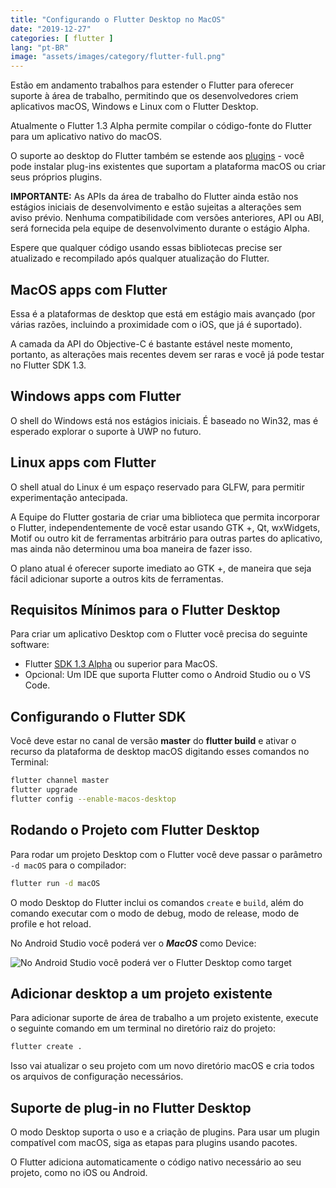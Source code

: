 ```yaml
---
title: "Configurando o Flutter Desktop no MacOS"
date: "2019-12-27"
categories: [ flutter ]
lang: "pt-BR"
image: "assets/images/category/flutter-full.png"
---
```


Estão em andamento trabalhos para estender o Flutter para oferecer suporte à área de trabalho, permitindo que os desenvolvedores criem aplicativos macOS, Windows e Linux com o Flutter Desktop.

Atualmente o Flutter 1.3 Alpha permite compilar o código-fonte do Flutter para um aplicativo nativo do macOS.

O suporte ao desktop do Flutter também se estende aos [plugins](https://www.luizeof.com.br/tag/flutter-plugins/) - você pode instalar plug-ins existentes que suportam a plataforma macOS ou criar seus próprios plugins.

**IMPORTANTE:** As APIs da área de trabalho do Flutter ainda estão nos estágios iniciais de desenvolvimento e estão sujeitas a alterações sem aviso prévio. Nenhuma compatibilidade com versões anteriores, API ou ABI, será fornecida pela equipe de desenvolvimento durante o estágio Alpha.

Espere que qualquer código usando essas bibliotecas precise ser atualizado e recompilado após qualquer atualização do Flutter.

## MacOS apps com Flutter

Essa é a plataformas de desktop que está em estágio mais avançado (por várias razões, incluindo a proximidade com o iOS, que já é suportado).

A camada da API do Objective-C é bastante estável neste momento, portanto, as alterações mais recentes devem ser raras e você já pode testar no Flutter SDK 1.3.

## Windows apps com Flutter

O shell do Windows está nos estágios iniciais. É baseado no Win32, mas é esperado explorar o suporte à UWP no futuro.

## Linux apps com Flutter

O shell atual do Linux é um espaço reservado para GLFW, para permitir experimentação antecipada.

A Equipe do Flutter gostaria de criar uma biblioteca que permita incorporar o Flutter, independentemente de você estar usando GTK +, Qt, wxWidgets, Motif ou outro kit de ferramentas arbitrário para outras partes do aplicativo, mas ainda não determinou uma boa maneira de fazer isso.

O plano atual é oferecer suporte imediato ao GTK +, de maneira que seja fácil adicionar suporte a outros kits de ferramentas.

## Requisitos Mínimos para o Flutter Desktop

Para criar um aplicativo Desktop com o Flutter você precisa do seguinte software:

- Flutter [SDK 1.3 Alpha](https://flutter.dev/docs/development/tools/sdk/releases?tab=macos) ou superior para MacOS.
- Opcional: Um IDE que suporta Flutter como o Android Studio ou o VS Code.

## Configurando o Flutter SDK

Você deve estar no canal de versão **master** do **flutter build** e ativar o recurso da plataforma de desktop macOS digitando esses comandos no Terminal:

```bash
flutter channel master
flutter upgrade
flutter config --enable-macos-desktop
```

## Rodando o Projeto com Flutter Desktop

Para rodar um projeto Desktop com o Flutter você deve passar o parâmetro `-d macOS` para o compilador:

```bash
flutter run -d macOS
```

O modo Desktop do Flutter inclui os comandos `create` e `build`, além do comando executar com o modo de debug, modo de release, modo de profile e hot reload.

No Android Studio você poderá ver o _**MacOS**_ como Device:

![No Android Studio você poderá ver o Flutter Desktop como target](images/flutter-desktop-android-studio.png)

## Adicionar desktop a um projeto existente

Para adicionar suporte de área de trabalho a um projeto existente, execute o seguinte comando em um terminal no diretório raiz do projeto:

```bash
flutter create .
```

Isso vai atualizar o seu projeto com um novo diretório macOS e cria todos os arquivos de configuração necessários.

## Suporte de plug-in no Flutter Desktop

O modo Desktop suporta o uso e a criação de plugins. Para usar um plugin compatível com macOS, siga as etapas para plugins usando pacotes.

O Flutter adiciona automaticamente o código nativo necessário ao seu projeto, como no iOS ou Android.

